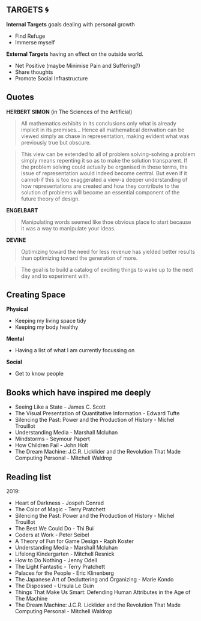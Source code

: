 ## TARGETS 🌀

**Internal Targets** goals dealing with personal growth

- Find Refuge
- Immerse myself

**External Targets** having an effect on the outside world.

- Net Positive (maybe Minimise Pain and Suffering?)
- Share thoughts
- Promote Social Infrastructure

## Quotes

**HERBERT SIMON** (in The Sciences of the Artificial)

> All mathematics exhibits in its conclusions only what is already implicit in its premises… Hence all mathematical derivation can be viewed simply as chase in representation, making evident what was previously true but obscure.

> This view can be extended to all of problem solving-solving a problem simply means repenting it so as to make the solution transparent. If the problem solving could actually be organised in these terms, the issue of representation would indeed become central. But even if it cannot-if this is too exaggerated a view-a deeper understanding of how representations are created and how they contribute to the solution of problems will become an essential component of the future theory of design.

**ENGELBART**

> Manipulating words seemed like thoe obvious place to start because it was a way to manipulate your ideas.

**DEVINE**

> Optimizing toward the need for less revenue has yielded better results than optimizing toward the generation of more.

> The goal is to build a catalog of exciting things to wake up to the next day and to experiment with.

## Creating Space

**Physical**

- Keeping my living space tidy
- Keeping my body healthy

**Mental**

- Having a list of what I am currently focussing on


**Social**

- Get to know people

## Books which have inspired me deeply

- Seeing Like a State - James C. Scott
- The Visual Presentation of Quantitative Information - Edward Tufte
- Silencing the Past: Power and the Production of History - Michel Trouillot
- Understanding Media - Marshall Mcluhan
- Mindstorms - Seymour Papert
- How Children Fail - John Holt
- The Dream Machine: J.C.R. Licklider and the Revolution That Made Computing Personal - Mitchell Waldrop

## Reading list

2019:

- Heart of Darkness - Jospeh Conrad
- The Color of Magic - Terry Pratchett
- Silencing the Past: Power and the Production of History - Michel Trouillot
- The Best We Could Do - Thi Bui
- Coders at Work - Peter Seibel
- A Theory of Fun for Game Design - Raph Koster
- Understanding Media - Marshall Mcluhan
- Lifelong Kindergarten - Mitchell Resnick
- How to Do Nothing - Jenny Odell
- The Light Fantastic - Terry Pratchett
- Palaces for the People - Eric Klinenberg
- The Japanese Art of Decluttering and Organizing - Marie Kondo
- The Dispossed - Ursula Le Guin
- Things That Make Us Smart: Defending Human Attributes in the Age of The Machine
- The Dream Machine: J.C.R. Licklider and the Revolution That Made Computing Personal - Mitchell Waldrop